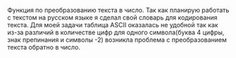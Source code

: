 Функция по преобразованию текста в число.
Так как планирую работать с текстом на русском языке я сделал свой словарь для кодирования текста.
Для моей задачи таблица ASCII оказалась не удобной так как из-за различий в количестве цифр для одного символа(буква 4 цифры, знак препинания и символы -2) возникла проблема с преобразованием текста обратно в число.
